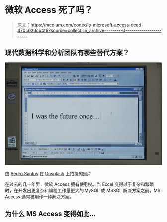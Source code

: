 # 微软 Access 死了吗？

> 原文：<https://medium.com/codex/is-microsoft-access-dead-470c036cb4f6?source=collection_archive---------0----------------------->

## 现代数据科学和分析团队有哪些替代方案？

![](img/92b3c90a2a9246b82a8d9bc72a0cee83.png)

由 [Pedro Santos](https://unsplash.com/@pedro_ag_santos?utm_source=unsplash&utm_medium=referral&utm_content=creditCopyText) 在 [Unsplash](https://unsplash.com/s/photos/microsoft?utm_source=unsplash&utm_medium=referral&utm_content=creditCopyText) 上拍摄的照片

在过去的几十年里，微软 Access 拥有使用权。当 Excel 变得过于复杂和繁琐时，在开发出更复杂和编程工作量更大的 MySQL 或 MSSQL 解决方案之前，MS Access 通常被用作一种解决方案。

## 为什么 MS Access 变得如此…
